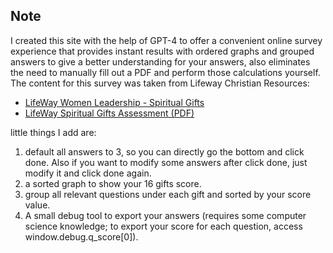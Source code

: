 ## Note
I created this site with the help of GPT-4 to offer a convenient online survey experience that provides instant results with ordered graphs and grouped answers to give a better understanding for your answers, also eliminates the need to manually fill out a PDF and perform those calculations yourself.
The content for this survey was taken from Lifeway Christian Resources:

- [LifeWay Women Leadership - Spiritual Gifts](https://www.lifeway.com/en/articles/women-leadership-spiritual-gifts-growth-service)
- [LifeWay Spiritual Gifts Assessment (PDF)](https://s7d9.scene7.com/is/content/LifeWayChristianResources/Spiritual_Gifts_Assessment.pdf)

little things I add are:
  1. default all answers to 3, so you can directly go the bottom and click done. Also if you want to modify some answers after click done, just modify it and click done again.
  2. a sorted graph to show your 16 gifts score.
  3. group all relevant questions under each gift and sorted by your score value.
  4. A small debug tool to export your answers (requires some computer science knowledge; to export your score for each question, access window.debug.q_score[0]).


     

